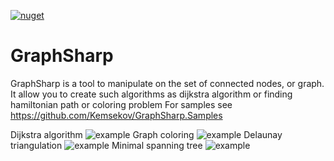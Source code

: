 [![nuget](https://img.shields.io/nuget/v/Kemsekov.GraphSharp.svg)](https://www.nuget.org/packages/Kemsekov.GraphSharp/) 
# GraphSharp
GraphSharp is a tool to manipulate on the set of connected nodes, or graph. 
It allow you to create such algorithms as dijkstra algorithm or finding hamiltonian path or coloring problem
For samples see https://github.com/Kemsekov/GraphSharp.Samples

Dijkstra algorithm
![example](https://user-images.githubusercontent.com/57869319/149961444-a0afc184-7119-4a8c-99de-4d15f587559f.jpg)
Graph coloring
![example](https://user-images.githubusercontent.com/57869319/161608380-1e82a976-16bc-4fca-a249-c5aa0efdb948.jpg)
Delaunay triangulation
![example](https://user-images.githubusercontent.com/57869319/174455462-f0a7b769-33b8-47b9-b6a6-2936c02f4cbb.jpg)
Minimal spanning tree
![example](https://user-images.githubusercontent.com/57869319/174455464-e4b8723b-0158-4a9c-ace1-a9e7dc423913.jpg)

